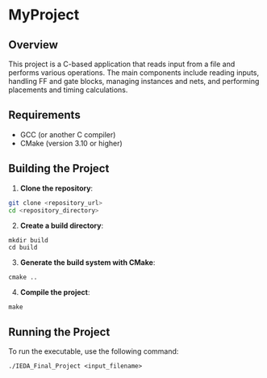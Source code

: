 # MyProject

## Overview

This project is a C-based application that reads input from a file and performs various operations. The main components include reading inputs, handling FF and gate blocks, managing instances and nets, and performing placements and timing calculations.

## Requirements

- GCC (or another C compiler)
- CMake (version 3.10 or higher)

## Building the Project

1. **Clone the repository**:

```sh
git clone <repository_url>
cd <repository_directory>
```

2. **Create a build directory**:

```
mkdir build
cd build
```

3. **Generate the build system with CMake**:

```
cmake ..
```

4. **Compile the project**:

```
make
```

## Running the Project

To run the executable, use the following command:

```
./IEDA_Final_Project <input_filename>
```